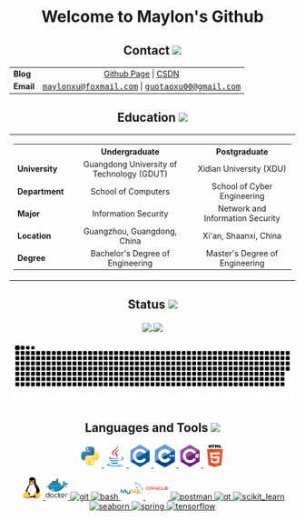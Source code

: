 <h1><p align="center">Welcome to Maylon's Github</p></h1>

<!-- emojis: https://slackmojis.com/-->
<h2 align="center">Contact <img src="https://emojis.slackmojis.com/emojis/images/1588866973/8934/hellokittydance.gif?1588866973" width="90"></h2>
<table align="center">
  <tr>
    <td style="text-align: left;"><b>Blog</b></td>
    <td align="center"><a href="https://Country-If.github.io">Github Page</a> | <a href="https://blog.csdn.net/weixin_45824303">CSDN</a></td>
  </tr>
  <tr>
    <td style="text-align: left;"><b>Email</b></td>
    <td align="center"><a href="mailto:maylonxu@foxmail.com"><kbd>maylonxu@foxmail.com</kbd></a> | <a href="mailto:guotaoxu00@gmail.com"><kbd>guotaoxu00@gmail.com</kbd></a></td>
  </tr>
</table>

<h2 align="center">Education <img src="https://emojis.slackmojis.com/emojis/images/1696534303/70363/doggotypingq.gif" width="40"></h2>
<table align="center">
  <tr>
    <td align="center">
      <table>
        <tr>
          <th></th>
          <th align="center"><b>Undergraduate</b></th>
          <th align="center"><b>Postgraduate</b></th>
        </tr>
        <tr>
          <td><b>University</b></td>
          <td align="center">Guangdong University of Technology (GDUT)</td>
          <td align="center">Xidian University (XDU)<!--(Exempt from Admission Exam)--></td>
        </tr>
        <tr>
          <td><b>Department</b></td>
          <td align="center">School of Computers</td>
          <td align="center">School of Cyber Engineering</td>
        </tr>
        <tr>
          <td><b>Major</b></td>
          <td align="center">Information Security</td>
          <td align="center">Network and Information Security</td>
        </tr>
        <tr>
          <td><b>Location</b></td>
          <td align="center">Guangzhou, Guangdong, China</td>
          <td align="center">Xi'an, Shaanxi, China</td>
        </tr>
        <tr>
          <td><b>Degree</b></td>
          <td align="center">Bachelor's Degree of Engineering</td>
          <td align="center">Master's Degree of Engineering</td>
        </tr>
      </table>
    </td>
  </tr>
</table>

<h2 align="center">Status <img src="https://emojis.slackmojis.com/emojis/images/1680554188/65018/cat-roomba-exceptionally-fast.gif" width="40"></h2>
<p align="center">
  <a href="https://github.com/Country-If"> 
    <img align="center" src="https://github-readme-stats-three-brown-35.vercel.app/api?username=Country-If&show_icons=true&theme=transparent&include_all_commits=true&hide_border=true" /> 
  </a>
  <a href="https://github.com/Country-If"> 
    <img align="center" src="https://github-readme-stats-three-brown-35.vercel.app/api/top-langs/?username=Country-If&hide=tcl,xslt,jupyter%20notebook,smarty,tex&theme=transparent&layout=compact&hide_border=true" /> 
  </a>
</p>
<p align="center">
<picture align="center">
  <source media="(prefers-color-scheme: light)" srcset="res/github-contribution-grid-snake.svg">
  <source media="(prefers-color-scheme: dark)" srcset="res/github-contribution-grid-snake-dark.svg">
  <img alt="github contribution grid snake animation" src="res/github-contribution-grid-snake.svg">
</picture>
</p>

<!-- icons: https://rahuldkjain.github.io/gh-profile-readme-generator/ -->
<h2 align="center">Languages and Tools <img src="https://emojis.slackmojis.com/emojis/images/1643516377/24139/tangerine_fire.gif" width="40"></h2>
<p align="center"> 
  <a href="https://www.python.org" target="_blank" rel="noreferrer"> <img src="https://raw.githubusercontent.com/devicons/devicon/master/icons/python/python-original.svg" alt="python" width="40" height="40"/> </a> 
  <a href="https://www.java.com" target="_blank" rel="noreferrer"> <img src="https://raw.githubusercontent.com/devicons/devicon/master/icons/java/java-original.svg" alt="java" width="40" height="40"/> </a> 
  <a href="https://www.cprogramming.com/" target="_blank" rel="noreferrer"> <img src="https://raw.githubusercontent.com/devicons/devicon/master/icons/c/c-original.svg" alt="c" width="40" height="40"/> </a> 
  <a href="https://www.w3schools.com/cpp/" target="_blank" rel="noreferrer"> <img src="https://raw.githubusercontent.com/devicons/devicon/master/icons/cplusplus/cplusplus-original.svg" alt="cplusplus" width="40" height="40"/> </a> 
  <a href="https://www.w3schools.com/cs/" target="_blank" rel="noreferrer"> <img src="https://raw.githubusercontent.com/devicons/devicon/master/icons/csharp/csharp-original.svg" alt="csharp" width="40" height="40"/> </a> 
  <a href="https://www.w3.org/html/" target="_blank" rel="noreferrer"> <img src="https://raw.githubusercontent.com/devicons/devicon/master/icons/html5/html5-original-wordmark.svg" alt="html5" width="40" height="40"/> </a> 
</p>
<p align="center">
  <a href="https://www.linux.org/" target="_blank" rel="noreferrer"> <img src="https://raw.githubusercontent.com/devicons/devicon/master/icons/linux/linux-original.svg" alt="linux" width="40" height="40"/> </a> 
  <a href="https://www.docker.com/" target="_blank" rel="noreferrer"> <img src="https://raw.githubusercontent.com/devicons/devicon/master/icons/docker/docker-original-wordmark.svg" alt="docker" width="40" height="40"/> </a> 
  <a href="https://git-scm.com/" target="_blank" rel="noreferrer"> <img src="https://www.vectorlogo.zone/logos/git-scm/git-scm-icon.svg" alt="git" width="40" height="40"/> </a> 
  <a href="https://www.gnu.org/software/bash/" target="_blank" rel="noreferrer"> <img src="https://www.vectorlogo.zone/logos/gnu_bash/gnu_bash-icon.svg" alt="bash" width="40" height="40"/> </a> 
  <a href="https://www.mysql.com/" target="_blank" rel="noreferrer"> <img src="https://raw.githubusercontent.com/devicons/devicon/master/icons/mysql/mysql-original-wordmark.svg" alt="mysql" width="40" height="40"/> </a> 
  <a href="https://www.oracle.com/" target="_blank" rel="noreferrer"> <img src="https://raw.githubusercontent.com/devicons/devicon/master/icons/oracle/oracle-original.svg" alt="oracle" width="40" height="40"/> </a> 
  <a href="https://postman.com" target="_blank" rel="noreferrer"> <img src="https://www.vectorlogo.zone/logos/getpostman/getpostman-icon.svg" alt="postman" width="40" height="40"/> </a> 
  <a href="https://www.qt.io/" target="_blank" rel="noreferrer"> <img src="https://upload.wikimedia.org/wikipedia/commons/0/0b/Qt_logo_2016.svg" alt="qt" width="40" height="40"/> </a> 
  <a href="https://scikit-learn.org/" target="_blank" rel="noreferrer"> <img src="https://upload.wikimedia.org/wikipedia/commons/0/05/Scikit_learn_logo_small.svg" alt="scikit_learn" width="40" height="40"/> </a> 
  <a href="https://seaborn.pydata.org/" target="_blank" rel="noreferrer"> <img src="https://seaborn.pydata.org/_images/logo-mark-lightbg.svg" alt="seaborn" width="40" height="40"/> </a> 
  <a href="https://spring.io/" target="_blank" rel="noreferrer"> <img src="https://www.vectorlogo.zone/logos/springio/springio-icon.svg" alt="spring" width="40" height="40"/> </a> 
  <a href="https://www.tensorflow.org" target="_blank" rel="noreferrer"> <img src="https://www.vectorlogo.zone/logos/tensorflow/tensorflow-icon.svg" alt="tensorflow" width="40" height="40"/> </a> 
</p>

